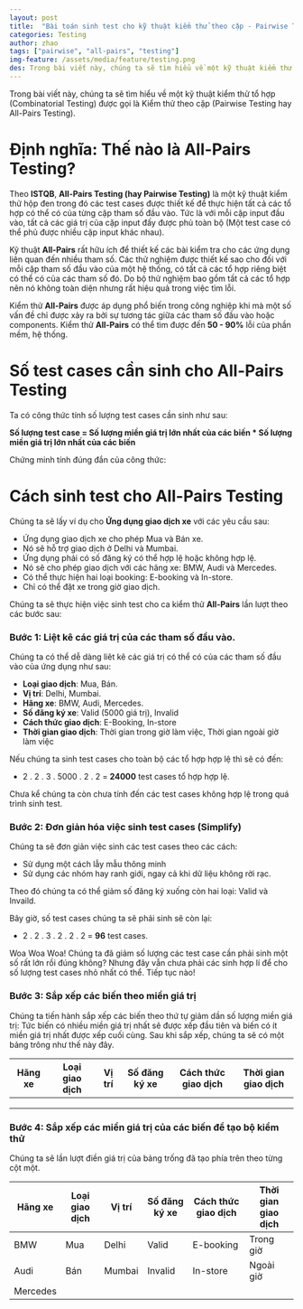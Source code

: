 ```yaml
---
layout: post
title:  "Bài toán sinh test cho kỹ thuật kiểm thử theo cặp - Pairwise Testing (All-Pairs Testing)"
categories: Testing
author: zhao
tags: ["pairwise", "all-pairs", "testing"]
img-feature: /assets/media/feature/testing.png
des: Trong bài viết này, chúng ta sẽ tìm hiểu về một kỹ thuật kiểm thử tổ hợp (Combinatorial Testing) được gọi là Kiểm thử theo cặp (Pairwise Testing hay All-Pairs Testing).
---
```


Trong bài viết này, chúng ta sẽ tìm hiểu về một kỹ thuật kiểm thử tổ hợp (Combinatorial Testing) được gọi là Kiểm thử theo cặp
(Pairwise Testing hay All-Pairs Testing).

# Định nghĩa: Thế nào là All-Pairs Testing?

Theo **ISTQB**, **All-Pairs Testing (hay Pairwise Testing)** là một kỹ thuật kiểm thử hộp đen trong đó các test cases được thiết kế để thực hiện tất cả các tổ hợp có thể có của từng cặp tham số đầu vào. Tức là với mỗi cặp input đầu vào, tất cả các giá trị của cặp input đấy được phủ toàn bộ (Một test case có thể phủ được nhiều cặp input khác nhau).

Kỹ thuật **All-Pairs** rất hữu ích để thiết kế các bài kiểm tra cho các ứng dụng liên quan đến nhiều tham số. Các thử nghiệm được thiết kế sao cho đối với mỗi cặp tham số đầu vào của một hệ thống, có tất cả các tổ hợp riêng biệt có thể có của các tham số đó. Do bộ thử nghiệm bao gồm tất cả các tổ hợp nên nó không toàn diện nhưng rất hiệu quả trong việc tìm lỗi.

Kiểm thử **All-Pairs** được áp dụng phổ biến trong công nghiệp khi mà một số vấn đề chỉ được xảy ra bởi sự tương tác giữa các tham số đầu vào hoặc components. Kiểm thử **All-Pairs** có thể tìm được đến **50 - 90%** lỗi của phần mềm, hệ thống.


# Số test cases cần sinh cho All-Pairs Testing
Ta có công thức tính số lượng test cases cần sinh như sau:
    
**Số lượng test case = Số lượng miền giá trị lớn nhất của các biến * Số lượng miền giá trị lớn nhất của các biến**

Chứng minh tính đúng đắn của công thức:


# Cách sinh test cho All-Pairs Testing

Chúng ta sẽ lấy ví dụ cho **Ứng dụng giao dịch xe** với các yêu cầu sau:

- Ứng dụng giao dịch xe cho phép Mua và Bán xe.
- Nó sẽ hỗ trợ giao dịch ở Delhi và Mumbai.
- Ứng dụng phải có số đăng ký có thể hợp lệ hoặc không hợp lệ.
- Nó sẽ cho phép giao dịch với các hãng xe: BMW, Audi và Mercedes.
- Có thể thực hiện hai loại booking: E-booking và In-store.
- Chỉ có thể đặt xe trong giờ giao dịch.

Chúng ta sẽ thực hiện việc sinh test cho ca kiểm thử **All-Pairs** lần lượt theo các bước sau:

### Bước 1: Liệt kê các giá trị của các tham số đầu vào.

Chúng ta có thể dễ dàng liêt kê các giá trị có thể có của các tham số đầu vào của ứng dụng như sau:

- **Loại giao dịch**: Mua, Bán.
- **Vị trí**: Delhi, Mumbai.
- **Hãng xe**: BMW, Audi, Mercedes.
- **Số đăng ký xe**: Valid (5000 giá trị), Invalid
- **Cách thức giao dịch**: E-Booking, In-store
- **Thời gian giao dịch**: Thời gian trong giờ làm việc, Thời gian ngoài giờ làm việc

Nếu chúng ta sinh test cases cho toàn bộ các tổ hợp hợp lệ thì sẽ có đến: 
- 2 . 2 . 3 . 5000 . 2 . 2 = **24000** test cases tổ hợp hợp lệ.

Chưa kể chúng ta còn chưa tính đến các test cases không hợp lệ trong quá trình sinh test. 

### Bước 2: Đơn giản hóa việc sinh test cases (Simplify)
Chúng ta sẽ đơn giản việc sinh các test cases theo các cách:
- Sử dụng một cách lẫy mẫu thông minh
- Sử dụng các nhóm hay ranh giới, ngay cả khi dữ liệu không rời rạc.

Theo đó chúng ta có thể giảm số đăng ký xuống còn hai loại: Valid và Invaild.

Bây giờ, số test cases chúng ta sẽ phải sinh sẽ còn lại:
- 2 . 2 . 3 . 2 . 2 . 2  = **96** test cases.

Woa Woa Woa! Chúng ta đã giảm số lượng các test case cần phải sinh một số rất lớn rồi đúng không? Nhưng đây vẫn chưa phải các sinh hợp lí để cho số lượng test cases nhỏ nhất có thể. Tiếp tục nào!

### Bước 3: Sắp xếp các biến theo miền giá trị

Chúng ta tiến hành sắp xếp các biến theo thứ tự giảm dần số lượng miền giá trị: Tức biến có nhiều miền giá trị nhất sẽ được xếp đầu tiên  và biến có ít miền giá trị nhất được xếp cuối cùng. Sau khi sắp xếp, chúng ta sẽ có một bảng trông như thế này đây.

| Hãng xe 	| Loại giao dịch 	| Vị trí 	| Số đăng ký xe 	| Cách thức giao dịch 	| Thời gian giao dịch 	|
|----------------	|--------	|---------	|---------------	|----------------	|---------------------	|
|             	|        |      |              |         |           |
|            	|     	|    	|            |           |             	|
|           |        	|         	|               	|                	|                     	|

### Bước 4: Sắp xếp các miền giá trị của các biến để tạo bộ kiểm thử

Chúng ta sẽ lần lượt điền giá trị của bảng trống đã tạo phía trên theo từng cột một. 

| Hãng xe 	| Loại giao dịch 	| Vị trí 	| Số đăng ký xe 	| Cách thức giao dịch 	| Thời gian giao dịch 	|
|----------------	|--------	|---------	|---------------	|----------------	|---------------------	|
| BMW            	|Mua        | Delhi     | Valid             |E-booking          |  Trong giờ            |
| Audi            	|Bán     	| Mumbai   	| Invalid           |In-store           |  Ngoài giờ          	|
| Mercedes          |        	|         	|               	|                	|                     	|

